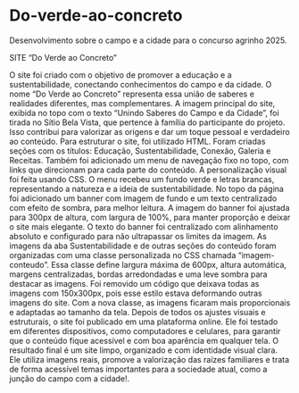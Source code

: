# Do-verde-ao-concreto
Desenvolvimento sobre o campo e a cidade para o concurso agrinho 2025.

SITE “Do Verde ao Concreto”

O site foi criado com o objetivo de promover a educação e a sustentabilidade, conectando conhecimentos do campo e da cidade. O nome “Do Verde ao Concreto” representa essa união de saberes e realidades diferentes, mas complementares.
A imagem principal do site, exibida no topo com o texto “Unindo Saberes do Campo e da Cidade”, foi tirada no Sítio Bela Vista, que pertence à família do participante do projeto. Isso contribui para valorizar as origens e dar um toque pessoal e verdadeiro ao conteúdo.
Para estruturar o site, foi utilizado HTML. Foram criadas seções com os títulos: Educação, Sustentabilidade, Conexão, Galeria e Receitas. Também foi adicionado um menu de navegação fixo no topo, com links que direcionam para cada parte do conteúdo.
A personalização visual foi feita usando CSS. O menu recebeu um fundo verde e letras brancas, representando a natureza e a ideia de sustentabilidade. No topo da página foi adicionado um banner com imagem de fundo e um texto centralizado com efeito de sombra, para melhor leitura.
A imagem do banner foi ajustada para 300px de altura, com largura de 100%, para manter proporção e deixar o site mais elegante. O texto do banner foi centralizado com alinhamento absoluto e configurado para não ultrapassar os limites da imagem.
As imagens da aba Sustentabilidade e de outras seções do conteúdo foram organizadas com uma classe personalizada no CSS chamada “imagem-conteudo”. Essa classe define largura máxima de 600px, altura automática, margens centralizadas, bordas arredondadas e uma leve sombra para destacar as imagens.
Foi removido um código que deixava todas as imagens com 150x300px, pois esse estilo estava deformando outras imagens do site. Com a nova classe, as imagens ficaram mais proporcionais e adaptadas ao tamanho da tela.
Depois de todos os ajustes visuais e estruturais, o site foi publicado em uma plataforma online. Ele foi testado em diferentes dispositivos, como computadores e celulares, para garantir que o conteúdo fique acessível e com boa aparência em qualquer tela.
O resultado final é um site limpo, organizado e com identidade visual clara. Ele utiliza imagens reais, promove a valorização das raízes familiares e trata de forma acessível temas importantes para a sociedade atual, como a junção do campo com a cidade!.